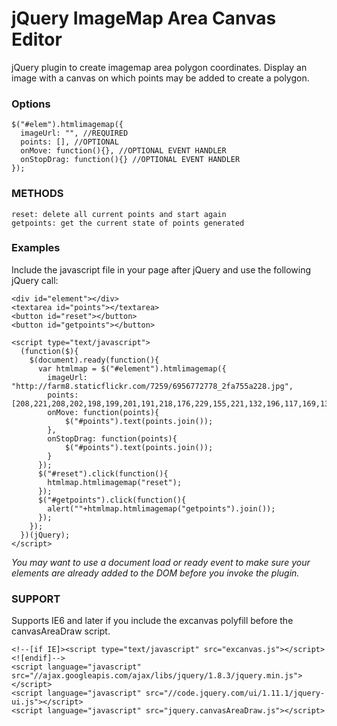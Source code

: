 jQuery ImageMap Area Canvas Editor
======================

jQuery plugin to create imagemap area polygon coordinates. 
Display an image with a canvas on which points may be added 
to create a polygon.

### Options

```
$("#elem").htmlimagemap({
  imageUrl: "", //REQUIRED
  points: [], //OPTIONAL
  onMove: function(){}, //OPTIONAL EVENT HANDLER
  onStopDrag: function(){} //OPTIONAL EVENT HANDLER
});
```

### METHODS

```
reset: delete all current points and start again
getpoints: get the current state of points generated
```

### Examples

Include the javascript file in your page after jQuery and use the following jQuery call:

```
<div id="element"></div>
<textarea id="points"></textarea>
<button id="reset"></button>
<button id="getpoints"></button>

<script type="text/javascript">
  (function($){
    $(document).ready(function(){
      var htmlmap = $("#element").htmlimagemap({
        imageUrl: "http://farm8.staticflickr.com/7259/6956772778_2fa755a228.jpg",
        points: [208,221,208,202,198,199,201,191,218,176,229,155,221,132,196,117,169,131,157,158,163,172,177,164,173,180,190,185,192,199,187,201,185,222],
        onMove: function(points){
        	$("#points").text(points.join());
        },
        onStopDrag: function(points){
        	$("#points").text(points.join());
        }
      });
      $("#reset").click(function(){
        htmlmap.htmlimagemap("reset");
      });
      $("#getpoints").click(function(){
        alert(""+htmlmap.htmlimagemap("getpoints").join());
      });
    });
  })(jQuery);
</script>
```

_You may want to use a document load or ready event to make sure your elements are already added to the DOM before you invoke the plugin._

### SUPPORT

Supports IE6 and later if you include the excanvas polyfill before the canvasAreaDraw script.

```
<!--[if IE]><script type="text/javascript" src="excanvas.js"></script><![endif]-->
<script language="javascript" src="//ajax.googleapis.com/ajax/libs/jquery/1.8.3/jquery.min.js"></script>
<script language="javascript" src="//code.jquery.com/ui/1.11.1/jquery-ui.js"></script>
<script language="javascript" src="jquery.canvasAreaDraw.js"></script>
```

